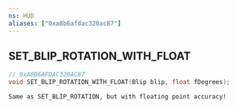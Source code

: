 ```yaml
---
ns: HUD
aliases: ["0xa8b6afdac320ac87"]
---
```

## SET_BLIP_ROTATION_WITH_FLOAT

```c
// 0xA8B6AFDAC320AC87
void SET_BLIP_ROTATION_WITH_FLOAT(Blip blip, float fDegrees);
```

```
Same as SET_BLIP_ROTATION, but with floating point accuracy!
```
